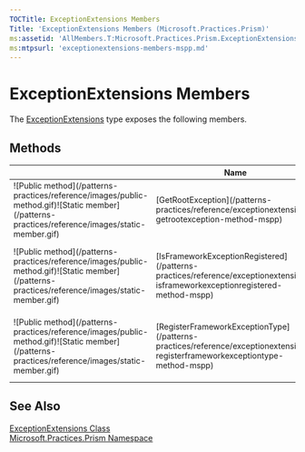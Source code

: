 ```yaml
---
TOCTitle: ExceptionExtensions Members
Title: 'ExceptionExtensions Members (Microsoft.Practices.Prism)'
ms:assetid: 'AllMembers.T:Microsoft.Practices.Prism.ExceptionExtensions'
ms:mtpsurl: 'exceptionextensions-members-mspp.md'
---
```


# ExceptionExtensions Members

The [ExceptionExtensions](/patterns-practices/reference/exceptionextensions-class-mspp) type exposes the following members.

## Methods

<table>
<thead>
<tr class="header">
<th> </th>
<th>Name</th>
<th>Description</th>
</tr>
</thead>
<tbody>
<tr class="odd">
<td>![Public method](/patterns-practices/reference/images/public-method.gif)![Static member](/patterns-practices/reference/images/static-member.gif)</td>
<td>[GetRootException](/patterns-practices/reference/exceptionextensions-getrootexception-method-mspp)</td>
<td><div class="summary">
Looks at all the inner exceptions of the exception parameter to find the most likely root cause of the exception. This works by skipping all registered exception types.
</div></td>
</tr>
<tr class="even">
<td>![Public method](/patterns-practices/reference/images/public-method.gif)![Static member](/patterns-practices/reference/images/static-member.gif)</td>
<td>[IsFrameworkExceptionRegistered](/patterns-practices/reference/exceptionextensions-isframeworkexceptionregistered-method-mspp)</td>
<td><div class="summary">
Determines whether the exception type is already registered using the [RegisterFrameworkExceptionType(Type)](/patterns-practices/reference/exceptionextensions-registerframeworkexceptiontype-method-mspp) method
</div></td>
</tr>
<tr class="odd">
<td>![Public method](/patterns-practices/reference/images/public-method.gif)![Static member](/patterns-practices/reference/images/static-member.gif)</td>
<td>[RegisterFrameworkExceptionType](/patterns-practices/reference/exceptionextensions-registerframeworkexceptiontype-method-mspp)</td>
<td><div class="summary">
Register the type of an Exception that is thrown by the framework. The [GetRootException(Exception)](/patterns-practices/reference/exceptionextensions-getrootexception-method-mspp) method uses this list of Exception types to find out if something has gone wrong.
</div></td>
</tr>
</tbody>
</table>

## See Also

[ExceptionExtensions Class](/patterns-practices/reference/exceptionextensions-class-mspp)  
[Microsoft.Practices.Prism Namespace](/patterns-practices/reference/mspp-namespace)  
